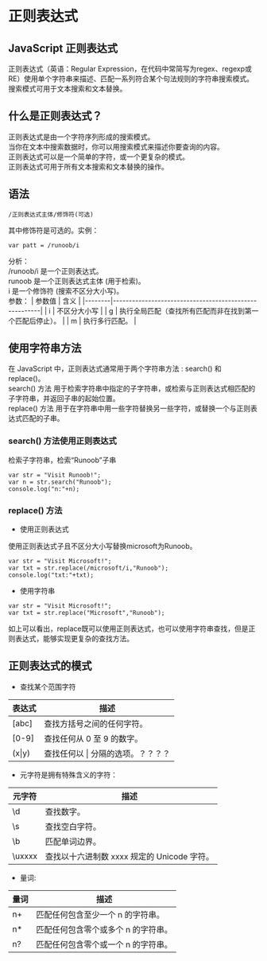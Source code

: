 # 正则表达式

## JavaScript 正则表达式

正则表达式（英语：Regular Expression，在代码中常简写为regex、regexp或RE）使用单个字符串来描述、匹配一系列符合某个句法规则的字符串搜索模式。 
搜索模式可用于文本搜索和文本替换。

## 什么是正则表达式？

正则表达式是由一个字符序列形成的搜索模式。  
当你在文本中搜索数据时，你可以用搜索模式来描述你要查询的内容。  
正则表达式可以是一个简单的字符，或一个更复杂的模式。  
正则表达式可用于所有文本搜索和文本替换的操作。   

## 语法

```
/正则表达式主体/修饰符(可选)
```
其中修饰符是可选的。实例：
```
var patt = /runoob/i
```
分析：  
/runoob/i  是一个正则表达式。  
runoob  是一个正则表达式主体 (用于检索)。  
i  是一个修饰符 (搜索不区分大小写)。   
参数：
| 参数值 | 含义                                                  |
|--------|-------------------------------------------------------|
| i      | 不区分大小写                                          |
| g      | 执行全局匹配（查找所有匹配而非在找到第一个匹配后停止）。 |
| m      | 执行多行匹配。                                         |

## 使用字符串方法

在 JavaScript 中，正则表达式通常用于两个字符串方法 : search() 和 replace()。  
search() 方法 用于检索字符串中指定的子字符串，或检索与正则表达式相匹配的子字符串，并返回子串的起始位置。  
replace() 方法 用于在字符串中用一些字符替换另一些字符，或替换一个与正则表达式匹配的子串。  

### search() 方法使用正则表达式

检索子字符串，检索“Runoob”子串
```
var str = "Visit Runoob!"; 
var n = str.search("Runoob");
console.log("n:"+n);
```

### replace() 方法

* 使用正则表达式

使用正则表达式子且不区分大小写替换microsoft为Runoob。
```
var str = "Visit Microsoft!"; 
var txt = str.replace(/microsoft/i,"Runoob");
console.log("txt:"+txt);
```

* 使用字符串

```
var str = "Visit Microsoft!"; 
var txt = str.replace("Microsoft","Runoob");
```
如上可以看出，replace既可以使用正则表达式，也可以使用字符串查找，但是正则表达式，能够实现更复杂的查找方法。

## 正则表达式的模式

* 查找某个范围字符

| 表达式 | 描述                      |
|--------|---------------------------|
| [abc]  | 查找方括号之间的任何字符。 |
| [0-9]  | 查找任何从 0 至 9 的数字。 |
|(x\|y)|查找任何以 \| 分隔的选项。？？？？|


* 元字符是拥有特殊含义的字符：

| 元字符  | 描述                                       |
|---------|--------------------------------------------|
| \\d     | 查找数字。                                  |
| \\s     | 查找空白字符。                              |
| \\b     | 匹配单词边界。                              |
| \\uxxxx | 查找以十六进制数 xxxx 规定的 Unicode 字符。 |

* 量词:

| 量词 | 描述                               |
|------|------------------------------------|
| n+   | 匹配任何包含至少一个 n 的字符串。   |
| n*   | 匹配任何包含零个或多个 n 的字符串。 |
| n?   | 匹配任何包含零个或一个 n 的字符串。 |
